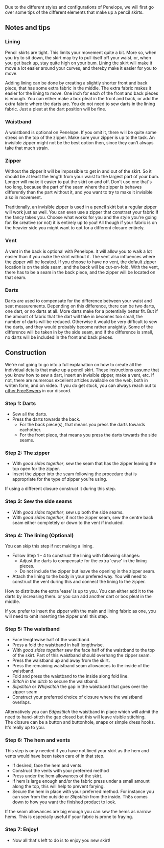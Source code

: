 <Note>

Due to the different styles and configurations of Penelope, we will first go over some tips of the different elements that make up a pencil skirts.

</Note>


## Notes and tips

### Lining

Pencil skirts are tight. This limits your movement quite a bit. More so, when you 
try to sit down, the skirt may try to pull itself off your waist, or, when you get 
back up, stay quite high on your bum. Lining the skirt will make it move a lot
easier around your curves, and thereby make it easier for you to move. 

Adding lining can be done by creating a slightly shorter front and back piece, that 
has some extra fabric in the middle. The extra fabric makes it easier for the 
lining to move. One inch for each of the front and back pieces is enough. You can
either make a box pleat in the front and back, or add the extra fabric where the
darts are. You do not need to sew darts in the lining fabric. Just a pleat at the
dart position will be fine.

### Waistband

A waistband is optional on Penelope. If you omit it, there will be quite some stress
on the top of the zipper. Make sure your zipper is up to the task. An invisible zipper might not be the best option then, since they can't always take that much strain.

### Zipper

Without the zipper it will be impossible to get in and out of the skirt. So it should
be at least the length from your waist to the largest part of your bum. Longer will
make it easier to put the skirt on and off. Don't use one that's too long, because the
part of the seam where the zipper is behaves differently than the part without it, and
you want to try to make it invisible also in movement.

Traditionally, an invisible zipper is used in a pencil skirt but a regular zipper will work just as well.
You can even use a zipper that constrast your fabric if the fancy takes you. 
Choose what works for you and the style you're going for. Be creative (or not) it is entirely up to you! 
All though if your fabric is on the heavier side you might want to opt for a different closure entirely.

### Vent

A vent in the back is optional with Penelope. It will allow you to walk a lot easier 
than if you make the skirt without it. The vent also influences where the zipper will 
be located. If you choose to have no vent, the default zipper location is on the side
seam, and the back will be cut-on-fold. With the vent, there has to be a seam in the 
back piece, and the zipper will be located on that seam.

### Darts

Darts are used to compensate for the difference between your waist and seat measurements.
Depending on this difference, there can be two darts, one dart, or no darts at all. More
darts make for a potentially better fit. But if the amount of fabric that the dart will
take in becomes too small, the number of darts will be reduced. Otherwise it would be 
very difficult to sew the darts, and they would probably become rather unsightly. Some 
of the difference will be taken in by the side seam, and if the difference is small, no 
darts will be included in the front and back pieces.

## Construction

<Warning>

We're not going to go into a full explanation on how to create all the individual details 
that make up a pencil skirt. These instructions assume that you know how to sew a dart, insert an invisible 
zipper, make a vent, etc. If not, there are numerous excellent articles available on the 
web, both in writen form, and on video. If you do get stuck, you can always reach out to 
[other FreeSewers](https://discord.freesewing.org/) in our discord.

</Warning>

### Step 1: Darts

- Sew all the darts. 
- Press the darts towards the back.
  - For the back piece(s), that means you press the darts towards eachother. 
  - For the front piece, that means you press the darts towards the side seams.

### Step 2: The zipper

- With *good sides together*, sew the seam that has the zipper leaving the top open for the zipper.
- Insert the zipper into the seam following the procedure that is appropriate for the type of zipper you're using.

<Note>
  
If using a different closure construct it during this step.

</Note>

### Step 3: Sew the side seams

- With *good sides together*, sew up both the side seams.
- With *good sides together*, if not the zipper seam, sew the centre back seam either completely or down to the vent if included.

### Step 4: The lining (Optional)

You can skip this step if not making a lining.

- Follow Step 1 - 4 to construct the lining with following changes:
  - Adjust the darts to compensate for the extra 'ease' in the lining pieces.
  - Do not include the zipper but leave the opening in the zipper seam.
- Attach the lining to the body in your prefered way. You will need to construct the vent during this and connect the lining to the zipper.

<Note>

How to distribute the extra 'ease' is up to you. You can either add it to the darts by increasing them. or you can add another dart or box pleat in the middle.

</Note>

<Warning>

If you prefer to insert the zipper with the main and lining fabric as one, you will need to omit inserting the zipper until this step.

</Warning>

### Step 5: The waistband

- Face lengthwise half of the waistband.
- Press a fold the waistband in half lengthwise.
- With *good sides together* sew the face half of the waistband to the top of the skirt. Part of this waistband should overhang the zipper seam.
- Press the waistband up and away from the skirt.
- Press the remaining waistband seam allowances to the inside of the waistband.
- Fold and press the waistband to the inside along fold line.
- *Stitch in the ditch* to secure the waistband.
- *Slipstitch* or *Whipstitch* the gap in the waistband that goes over the zipper seam
- Construct your preferred choice of closure where the waistband overlaps.

<Note>

Alternatively you can *Edgestitch* the waistband in place which will admit the need to hand-stitch the gap closed but this will leave visible stitching.  
The closure can be a button and buttonhole, snaps or simple dress hooks. It's really up to you.

</Note>

### Step 6: The hem and vents

This step is only needed if you have not lined your skirt as the hem and vents would have been taken care of in that step.

- If desired, face the hem and vents.
- Construct the vents with your preferred method
- Press under the hem allowances of the skirt.
- If hem is large enough and/or the fabric press under a small amount along the top, this will help to prevent farying.
- Secure the hem in place with your preferred method. For instance you can sew from the outside or *Slipstitch* from the inside. Th8s comes down to how you want the finished product to look.

<Tip>

If the seam allowances are big enough you can sew the hems as narrow hems. This is especially useful if your fabric is prone to fraying.

</Tip>

### Step 7: Enjoy!

- Now all that's left to do is to enjoy you new skirt!




